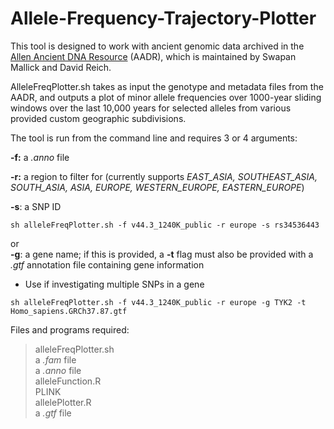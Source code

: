 # Allele-Frequency-Trajectory-Plotter

This tool is designed to work with ancient genomic data archived in the [Allen Ancient DNA Resource](https://reich.hms.harvard.edu/allen-ancient-dna-resource-aadr-downloadable-genotypes-present-day-and-ancient-dna-data) (AADR), which is maintained by Swapan Mallick and David Reich.

AlleleFreqPlotter.sh takes as input the genotype and metadata files from the AADR, and outputs a plot of minor allele frequencies over 1000-year sliding windows over the last 10,000 years for selected alleles from various provided custom geographic subdivisions.

The tool is run from the command line and requires 3 or 4 arguments:

**-f:** a *.anno* file

**-r:** a region to filter for (currently supports *EAST_ASIA, SOUTHEAST_ASIA, SOUTH_ASIA, ASIA, EUROPE, WESTERN_EUROPE, EASTERN_EUROPE*)

**-s**: a SNP ID
```
sh alleleFreqPlotter.sh -f v44.3_1240K_public -r europe -s rs34536443
```

or<br/>
**-g**: a gene name; if this is provided, a **-t** flag must also be provided with a *.gtf* annotation file containing gene information  
- Use if investigating multiple SNPs in a gene

```
sh alleleFreqPlotter.sh -f v44.3_1240K_public -r europe -g TYK2 -t Homo_sapiens.GRCh37.87.gtf
```


Files and programs required:<br/>
>alleleFreqPlotter.sh<br/>
a *.fam* file<br/>
a *.anno* file<br/>
alleleFunction.R<br/>
PLINK<br/>
allelePlotter.R<br/>
a *.gtf* file<br/>


